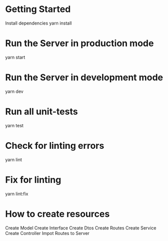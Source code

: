 # Getting Started
Install dependencies
yarn install

# Run the Server in production mode
yarn start

# Run the Server in development mode
yarn dev

# Run all unit-tests
yarn test

# Check for linting errors
yarn lint

# Fix for linting
yarn lint:fix

# How to create resources
Create Model
Create Interface
Create Dtos
Create Routes
Create Service
Create Controller
Impot Routes to Server